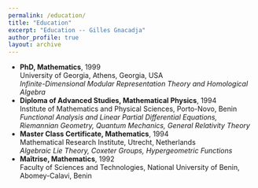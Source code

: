 ```yaml
---
permalink: /education/
title: "Education"
excerpt: "Education -- Gilles Gnacadja"
author_profile: true
layout: archive
---
```


<link rel="stylesheet" href="/assets/css/my-style.css"/>

* **PhD, Mathematics**, 1999<br/>
  University of Georgia, Athens, Georgia, USA<br/>
  *Infinite-Dimensional Modular Representation Theory and Homological Algebra*
* **Diploma of Advanced Studies, Mathematical Physics**, 1994<br/>
  Institute of Mathematics and Physical Sciences, Porto-Novo, Benin<br/>
 *Functional Analysis and Linear Partial Differential Equations, Riemannian Geometry, Quantum Mechanics, General Relativity Theory*
* **Master Class Certificate, Mathematics**, 1994<br/>
  Mathematical Research Institute, Utrecht, Netherlands<br/>
  *Algebraic Lie Theory, Coxeter Groups, Hypergeometric Functions*
* **Ma&icirc;trise, Mathematics**, 1992<br/>
  Faculty of Sciences and Technologies, National University of Benin, Abomey-Calavi, Benin
